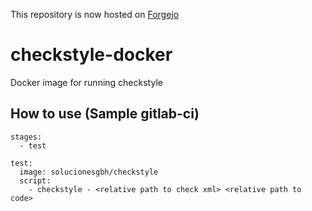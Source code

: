 This repository is now hosted on [Forgejo](https://git.van-hemmen.com/GuillaumeHemmen/checkstyle-docker)

# checkstyle-docker
Docker image for running checkstyle


## How to use (Sample gitlab-ci)
```
stages:
  - test

test:
  image: solucionesgbh/checkstyle
  script:
    - checkstyle - <relative path to check xml> <relative path to code>

```
